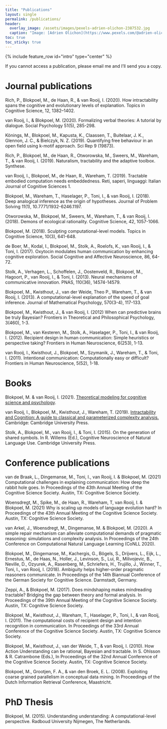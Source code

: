 ```yaml
---
title: "Publications"
layout: single
permalink: /publications/
header:
  overlay_image: /assets/images/pexels-adrien-olichon-2387532.jpg
  caption: "Image: [Adrien Olichon](https://www.pexels.com/@adrien-olichon-1257089?utm_content=attributionCopyText&utm_medium=referral&utm_source=pexels)"
toc: true
toc_sticky: true
---
```


{% include feature_row id="intro" type="center" %}

If you cannot access a publication, please email me and I’ll send you a copy.

# Journal publications

<div data-badge-popover="right" data-badge-type="donut" data-doi="10.1111/tops.12506" data-hide-no-mentions="true" data-hide-less-than="10" class="altmetric-embed" style="float: right;"></div>

Rich, P., Blokpoel, M., de Haan, R., & van Rooij, I. (2020). How intractability spans the cognitive and evolutionary levels of explanation. Topics in Cognitive Science, 12, 1382–1402.

<div data-badge-popover="right" data-badge-type="donut" data-doi="10.1027/1864-9335/a000428" data-hide-no-mentions="true" data-hide-less-than="10" class="altmetric-embed" style="float: right;"></div>

van Rooij, I., & Blokpoel, M. (2020). Formalizing verbal theories: A tutorial by dialogue. Social Psychology 51(5), 285-298.

<div data-badge-popover="right" data-badge-type="donut" data-doi="10.1038/s41598-019-56482-z " data-hide-no-mentions="true" data-hide-less-than="10" class="altmetric-embed" style="float: right;"></div>

Könings, M., Blokpoel, M., Kapusta, K., Claassen, T., Buitelaar, J. K., Glennon, J. C.,  & Bielczyk, N. Z. (2019). Quantifying free behaviour in an open field using k-motif approach. Sci Rep 9 (19873).

<div data-badge-popover="right" data-badge-type="donut" data-doi="10.1007/s11229-019-02431-2" data-hide-no-mentions="true" data-hide-less-than="10" class="altmetric-embed" style="float: right;"></div>

Rich, P., Blokpoel, M., de Haan, R., Otworowska, M., Sweers, M., Wareham, T., & van Rooij, I. (2019). Naturalism, tractability and the adaptive toolbox. Synthese.

van Rooij, I., Blokpoel, M., de Haan, R., Wareham, T. (2019). Tractable embodied computation needs embeddedness. Reti, saperi, linguaggi: Italian Journal of Cognitive Sciences 1.

<div data-badge-popover="right" data-badge-type="donut" data-doi="10.7771/1932-6246.1197 " data-hide-no-mentions="true" data-hide-less-than="10" class="altmetric-embed" style="float: right;"></div>

Blokpoel, M., Wareham, T., Haselager, P., Toni, I., & van Rooij, I. (2018). Deep analogical inference as the origin of hypotheses. Journal of Problem Solving 11(1), 10.7771/1932-6246.1197.

<div data-badge-popover="right" data-badge-type="donut" data-doi="10.1111/cogs.12530 " data-hide-no-mentions="true" data-hide-less-than="10" class="altmetric-embed" style="float: right;"></div>

Otworowska, M., Blokpoel, M., Sweers, M., Wareham, T., & van Rooij, I. (2018). Demons of ecological rationality. Cognitive Science, 42, 1057-1066.

<div data-badge-popover="right" data-badge-type="donut" data-doi="10.1111/tops.12282" data-hide-no-mentions="true" data-hide-less-than="10" class="altmetric-embed" style="float: right;"></div>

Blokpoel, M. (2018). Sculpting computational-level models. Topics in Cognitive Science, 10(3), 641-648.

<div data-badge-popover="right" data-badge-type="donut" data-doi="10.1016/j.psyneuen.2017.09.010" data-hide-no-mentions="true" data-hide-less-than="10" class="altmetric-embed" style="float: right;"></div>

de Boer, M., Kodal, I., Blokpoel, M., Stolk, A., Roelofs, K., van Rooij, I., & Toni, I. (2017). Oxytocin modulates human communication by enhancing cognitive exploration. Social Cognitive and Affective Neuroscience, 86, 64-72.

<div data-badge-popover="right" data-badge-type="donut" data-doi="10.1073/pnas.1303170110" data-hide-no-mentions="true" data-hide-less-than="10" class="altmetric-embed" style="float: right;"></div>

Stolk, A., Verhagen, L., Schoffelen, J., Oostenveld, R., Blokpoel, M., Hagoort, P., van Rooij, I., & Toni, I. (2013). Neural mechanisms of communicative innovation. PNAS, 110(36), 14574-14579.

<div data-badge-popover="right" data-badge-type="donut" data-doi="10.1016/j.jmp.2013.05.006" data-hide-no-mentions="true" data-hide-less-than="10" class="altmetric-embed" style="float: right;"></div>

Blokpoel, M., Kwisthout, J., van der Weide, Theo P., Wareham, T., & van Rooij, I. (2013). A computational-level explanation of the speed of goal inference. Journal of Mathematical Psychology, 570(3-4), 117-133.

<div data-badge-popover="right" data-badge-type="donut" data-doi="10.3389/fpsyg.2012.00406" data-hide-no-mentions="true" data-hide-less-than="10" class="altmetric-embed" style="float: right;"></div>

Blokpoel, M., Kwisthout, J., & van Rooij, I. (2012) When can predictive brains be truly Bayesian? Frontiers in Theoretical and Philosophical Psychology, 3(460), 1-3.

<div data-badge-popover="right" data-badge-type="donut" data-doi="10.3389/fnhum.2012.00253" data-hide-no-mentions="true" data-hide-less-than="10" class="altmetric-embed" style="float: right;"></div>

Blokpoel, M., van Kesteren, M., Stolk, A., Haselager, P., Toni, I., & van Rooij, I. (2012). Recipient design in human communication: Simple heuristics or perspective taking? Frontiers in Human Neuroscience, 6(253), 1-13.

<div data-badge-popover="right" data-badge-type="donut" data-doi="10.3389/fnhum.2011.00052 " data-hide-no-mentions="true" data-hide-less-than="10" class="altmetric-embed" style="float: right;"></div>

van Rooij, I., Kwisthout, J., Blokpoel, M., Szymanik, J., Wareham, T., & Toni, I. (2011). Intentional communication: Computationally easy or difficult? Frontiers in Human Neuroscience, 5(52), 1-18.

# Books

Blokpoel, M. & van Rooij, I. (2021). [Theoretical modeling for cognitive science and psychology](https://computationalcognitivescience.github.io/lovelace/).

<div data-badge-popover="right" data-badge-type="donut" data-doi="10.1017/9781107358331" data-hide-no-mentions="true" data-hide-less-than="10" class="altmetric-embed" style="float: right;"></div>

van Rooij, I., Blokpoel, M., Kwisthout, J., Wareham, T. (2019). [Intractability and Cognition: A guide to classical and parameterized complexity analysis.](https://cognitionandintractability.wordpress.com/) Cambridge: Cambridge University Press.

Stolk, A., Blokpoel, M., van Rooij, I., & Toni, I. (2015). On the generation of shared symbols. In R. Willems (Ed.), Cognitive Neuroscience of Natural Language Use. Cambridge University Press.

# Conference publications

van de Braak, L., Dingemanse, M., Toni, I., van Rooij, I. & Blokpoel, M. (2021) Computational challenges in explaining communication: How deep the rabbit hole goes. In Proceedings of the 43th Annual Meeting of the Cognitive Science Society. Austin, TX: Cognitive Science Society.

Woensdregt, M., Spike, M., de Haan, R., Wareham, T, van   Rooij, I. & Blokpoel, M. (2021) Why is scaling up models of   language evolution hard? In Proceedings   of the 43th Annual Meeting of the Cognitive Science Society. Austin, TX: Cognitive Science Society.

van Arkel, J., Woensdregt, M., Dingemanse, M. & Blokpoel, M. (2020). A simple repair mechanism can alleviate computational demands of pragmatic reasoning: simulations and complexity analysis. In Proceedings of the 24th Conference on Computational Natural Language Learning (CoNLL 2020).

Blokpoel, M., Dingemanse, M., Kachergis, G., Bögels, S., Drijvers, L., Eijk, L., Ernestus, M., de Haas, N., Holler, J., Levinson, S., Lui, R., Milivojevic, B., Neville, D., Ozyurek, A., Rasenberg, M., Schriefers, H., Trujillo, J., Winner, T., Toni, I., van Rooij, I. (2018). Ambiguity helps higher-order pragmatic reasoners communicate. In Proceedings of the 14th Biannual Conference of the German Society for Cognitive Science. Darmstadt, Germany.

Zeppi, A., & Blokpoel, M. (2017). Does mindshaping makes mindreading tractable? Bridging the gap between theory and formal analysis. In Proceedings of the 39th Annual Meeting of the Cognitive Science Society. Austin, TX: Cognitive Science Society.

Blokpoel, M., Kwisthout, J., Wareham, T., Haselager, P., Toni, I., & van Rooij, I. (2011). The computational costs of recipient design and intention recognition in communication. In Proceedings of the 33rd Annual Conference of the Cognitive Science Society. Austin, TX: Cognitive Science Society.

Blokpoel, M., Kwisthout, J., van der Weide, T., & van Rooij, I. (2010). How Action Understanding can be rational, Bayesian and tractable. In S. Ohlsson & R. Catrambone (Eds.), In Proceedings of the 32nd Annual Conference of the Cognitive Science Society. Austin, TX: Cognitive Science Society.

Blokpoel, M., Grootjen, F. A., & van den Broek, E. L. (2008). Exploiting coarse grained parallelism in conceptual data mining. In Proceedings of the Dutch Information Retrieval Conference, Maastricht.

# PhD Thesis

Blokpoel, M. (2015). Understanding understanding: A computational-level perspective. Radboud University Nijmegen, The Netherlands.
